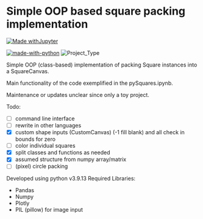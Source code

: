 # Simple OOP based square packing implementation
[![Made withJupyter](https://img.shields.io/badge/Made%20with-Jupyter-orange?style=for-the-badge&logo=Jupyter)](https://jupyter.org/try)

[![made-with-python](https://img.shields.io/badge/Made%20with-Python-1f425f.svg)](https://www.python.org/)
![Project_Type](https://img.shields.io/badge/project%20type-toy-blue)

Simple OOP (class-based) implementation of packing Square instances into a SquareCanvas.

Main functionality of the code exemplified in the pySquares.ipynb. 

Maintenance or updates unclear since only a toy project.

Todo:
- [ ] command line interface
- [ ] rewrite in other languages
- [x] custom shape inputs (CustomCanvas) (-1 fill blank) and all check in bounds for zero
- [ ] color individual squares
- [x] split classes and functions as needed
- [x] assumed structure from numpy array/matrix 
- [ ] (pixel) circle packing

Developed using python v3.9.13
Required Libraries:
- Pandas 
- Numpy
- Plotly
- PIL (pillow) for image input